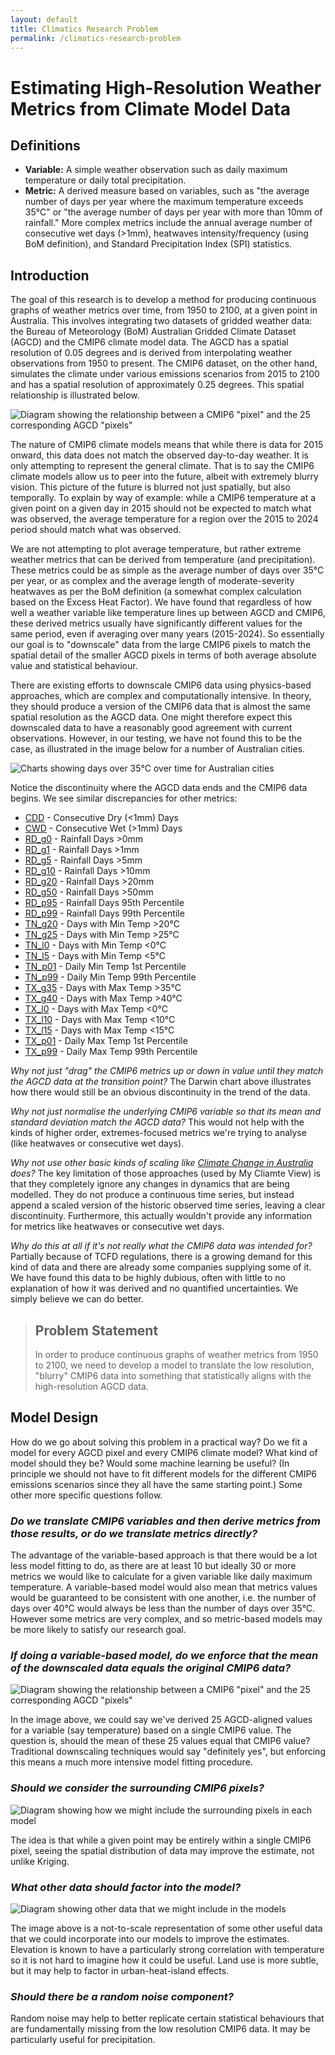 ```yaml
---
layout: default
title: Climatics Research Problem
permalink: /climatics-research-problem
---
```


# Estimating High-Resolution Weather Metrics from Climate Model Data

## Definitions

- **Variable:** A simple weather observation such as daily maximum temperature or daily total precipitation.
- **Metric:** A derived measure based on variables, such as "the average number of days per year where the maximum temperature exceeds 35°C" or "the average number of days per year with more than 10mm of rainfall." 
More complex metrics include the annual average number of consecutive wet days (>1mm), heatwaves intensity/frequency (using BoM definition), and Standard Precipitation Index (SPI) statistics.

## Introduction

The goal of this research is to develop a method for producing continuous graphs of weather metrics over time, from 1950 to 2100, at a given point in Australia. 
This involves integrating two datasets of gridded weather data: the Bureau of Meteorology (BoM) Australian Gridded Climate Dataset (AGCD) and the CMIP6 climate model data. 
The AGCD has a spatial resolution of 0.05 degrees and is derived from interpolating weather observations from 1950 to present. 
The CMIP6 dataset, on the other hand, simulates the climate under various emissions scenarios from 2015 to 2100 and has a spatial resolution of approximately 0.25 degrees. 
This spatial relationship is illustrated below.

![Diagram showing the relationship between a CMIP6 "pixel" and the 25 corresponding AGCD "pixels"](./images/c2a_pixel_comparison.svg)

The nature of CMIP6 climate models means that while there is data for 2015 onward, this data does not match the observed day-to-day weather. 
It is only attempting to represent the general climate. 
That is to say the CMIP6 climate models allow us to peer into the future, albeit with extremely blurry vision.
This picture of the future is blurred not just spatially, but also temporally.
To explain by way of example: while a CMIP6 temperature at a given point on a given day in 2015 should not be expected to match what was observed, the average temperature for a region over the 2015 to 2024 period should match what was observed. 

We are not attempting to plot average temperature, but rather extreme weather metrics that can be derived from temperature (and precipitation).
These metrics could be as simple as the average number of days over 35°C per year, or as complex and the average length of moderate-severity heatwaves as per the BoM definition (a somewhat complex calculation based on the Excess Heat Factor).
We have found that regardless of how well a weather variable like temperature lines up between AGCD and CMIP6, these derived metrics usually have significantly different values for the same period, even if averaging over many years (2015-2024).
So essentially our goal is to "downscale" data from the large CMIP6 pixels to match the spatial detail of the smaller AGCD pixels in terms of both average absolute value and statistical behaviour.

There are existing efforts to downscale CMIP6 data using physics-based approaches, which are complex and computationally intensive. 
In theory, they should produce a version of the CMIP6 data that is almost the same spatial resolution as the AGCD data.
One might therefore expect this downscaled data to have a reasonably good agreement with current observations.
However, in our testing, we have not found this to be the case, as illustrated in the image below for a number of Australian cities.

![Charts showing days over 35°C over time for Australian cities](./images/TX_g35.png)

Notice the discontinuity where the AGCD data ends and the CMIP6 data begins.
We see similar discrepancies for other metrics:
- [CDD](./images/CDD.png) - Consecutive Dry (<1mm) Days
- [CWD](./images/CWD.png) - Consecutive Wet (>1mm) Days
- [RD_g0](./images/RD_g0.png) - Rainfall Days >0mm
- [RD_g1](./images/RD_g1.png) - Rainfall Days >1mm
- [RD_g5](./images/RD_g5.png) - Rainfall Days >5mm
- [RD_g10](./images/RD_g10.png) - Rainfall Days >10mm
- [RD_g20](./images/RD_g20.png) - Rainfall Days >20mm
- [RD_g50](./images/RD_g50.png) - Rainfall Days >50mm
- [RD_p95](./images/RD_p95.png) - Rainfall Days 95th Percentile
- [RD_p99](./images/RD_p99.png) - Rainfall Days 99th Percentile
- [TN_g20](./images/TN_g20.png) - Days with Min Temp >20°C
- [TN_g25](./images/TN_g25.png) - Days with Min Temp >25°C
- [TN_l0](./images/TN_l0.png) - Days with Min Temp <0°C
- [TN_l5](./images/TN_l5.png) - Days with Min Temp <5°C
- [TN_p01](./images/TN_p01.png) - Daily Min Temp 1st Percentile
- [TN_p99](./images/TN_p99.png) - Daily Min Temp 99th Percentile
- [TX_g35](./images/TX_g35.png) - Days with Max Temp >35°C
- [TX_g40](./images/TX_g40.png) - Days with Max Temp >40°C
- [TX_l0](./images/TX_l0.png) - Days with Max Temp <0°C
- [TX_l10](./images/TX_l10.png) - Days with Max Temp <10°C
- [TX_l15](./images/TX_l15.png) - Days with Max Temp <15°C
- [TX_p01](./images/TX_p01.png) - Daily Max Temp 1st Percentile
- [TX_p99](./images/TX_p99.png) - Daily Max Temp 99th Percentile

*Why not just "drag" the CMIP6 metrics up or down in value until they match the AGCD data at the transition point?*
The Darwin chart above illustrates how there would still be an obvious discontinuity in the trend of the data.

*Why not just normalise the underlying CMIP6 variable so that its mean and standard deviation match the AGCD data?*
This would not help with the kinds of higher order, extremes-focused metrics we're trying to analyse (like heatwaves or consecutive wet days).

*Why not use other basic kinds of scaling like [Climate Change in Australia](https://www.climatechangeinaustralia.gov.au/en/obtain-data/application-ready-data/scaling-methods/) does?*
The key limitation of those approaches (used by My Cliamte View) is that they completely ignore any changes in dynamics that are being modelled.
They do not produce a continuous time series, but instead append a scaled version of the historic observed time series, leaving a clear discontinuity.
Furthermore, this actually wouldn't provide any information for metrics like heatwaves or consecutive wet days.

*Why do this at all if it's not really what the CMIP6 data was intended for?*
Partially because of TCFD regulations, there is a growing demand for this kind of data and there are already some companies supplying some of it.
We have found this data to be highly dubious, often with little to no explanation of how it was derived and no quantified uncertainties.
We simply believe we can do better.

> ## Problem Statement
> In order to produce continuous graphs of weather metrics from 1950 to 2100, we need to develop a model to translate the low resolution, "blurry" CMIP6 data into something that statistically aligns with the high-resolution AGCD data.

## Model Design

How do we go about solving this problem in a practical way?
Do we fit a model for every AGCD pixel and every CMIP6 climate model?
What kind of model should they be? Would some machine learning be useful?
(In principle we should not have to fit different models for the different CMIP6 emissions scenarios since they all have the same starting point.)
Some other more specific questions follow.

### *Do we translate CMIP6 variables and then derive metrics from those results, or do we translate metrics directly?*

The advantage of the variable-based approach is that there would be a lot less model fitting to do, as there are at least 10 but ideally 30 or more metrics we would like to calculate for a given variable like daily maximum temperature.
A variable-based model would also mean that metrics values would be guaranteed to be consistent with one another, i.e. the number of days over 40°C would always be less than the number of days over 35°C. 
However some metrics are very complex, and so metric-based models may be more likely to satisfy our research goal.

### *If doing a variable-based model, do we enforce that the mean of the downscaled data equals the original CMIP6 data?*

![Diagram showing the relationship between a CMIP6 "pixel" and the 25 corresponding AGCD "pixels"](./images/c2a_pixel_comparison.svg)

In the image above, we could say we've derived 25 AGCD-aligned values for a variable (say temperature) based on a single CMIP6 value.
The question is, should the mean of these 25 values equal that CMIP6 value?
Traditional downscaling techniques would say "definitely yes", but enforcing this means a much more intensive model fitting procedure.

### *Should we consider the surrounding CMIP6 pixels?*

![Diagram showing how we might include the surrounding pixels in each model](./images/c2a_surrounding_pixels.svg)

The idea is that while a given point may be entirely within a single CMIP6 pixel, seeing the spatial distribution of data may improve the estimate, not unlike Kriging.

### *What other data should factor into the model?*

![Diagram showing other data that we might include in the models](./images/c2a_other_data.svg)

The image above is a not-to-scale representation of some other useful data that we could incorporate into our models to improve the estimates.
Elevation is known to have a particularly strong correlation with temperature so it is not hard to imagine how it could be useful.
Land use is more subtle, but it may help to factor in urban-heat-island effects.

### *Should there be a random noise component?*

Random noise may help to better replicate certain statistical behaviours that are fundamentally missing from the low resolution CMIP6 data.
It may be particularly useful for precipitation.
